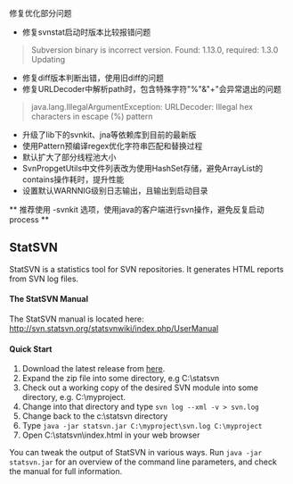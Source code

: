 修复优化部分问题
* 修复svnstat启动时版本比较报错问题

>Subversion binary is incorrect version. Found: 1.13.0, required: 1.3.0 Updating

* 修复diff版本判断出错，使用旧diff的问题
* 修复URLDecoder中解析path时，包含特殊字符"%"&"+"会异常退出的问题


>java.lang.IllegalArgumentException: URLDecoder: Illegal hex characters in escape (%) pattern

* 升级了lib下的svnkit、jna等依赖库到目前的最新版
* 使用Pattern预编译regex优化字符串匹配和替换过程
* 默认扩大了部分线程池大小
* SvnPropgetUtils中文件列表改为使用HashSet存储，避免ArrayList的contains操作耗时，提升性能
* 设置默认WARNNIG级别日志输出，且输出到启动目录


** 推荐使用 -svnkit 选项，使用java的客户端进行svn操作，避免反复启动process **




StatSVN
------------
StatSVN is a statistics tool for SVN repositories. It generates HTML reports from SVN log files.

#### The StatSVN Manual
The StatSVN manual is located here: http://svn.statsvn.org/statsvnwiki/index.php/UserManual

#### Quick Start
1. Download the latest release from [here](https://github.com/Revenge282/StatSVN/releases/latest "here").
2. Expand the zip file into some directory, e.g C:\statsvn
3. Check out a working copy of the desired SVN module into some directory, e.g. C:\myproject.
4. Change into that directory and type `svn log --xml -v > svn.log`
5. Change back to the c:\statsvn directory
6. Type `java -jar statsvn.jar C:\myproject\svn.log C:\myproject`
7. Open C:\statsvn\index.html in your web browser

You can tweak the output of StatSVN in various ways. Run `java -jar statsvn.jar` for an overview of the command line parameters, and check the manual for full information.